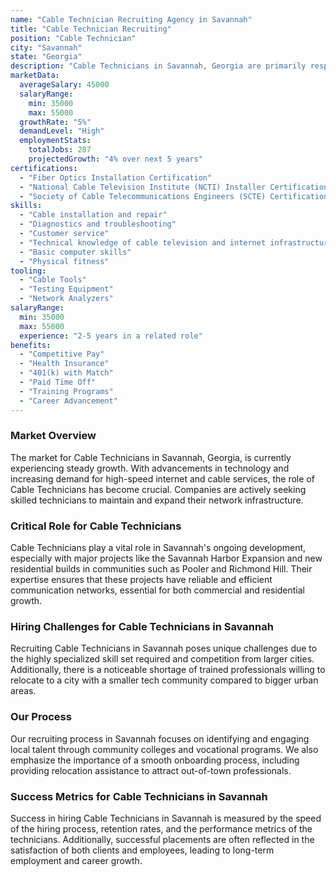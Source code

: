 ```yaml
---
name: "Cable Technician Recruiting Agency in Savannah"
title: "Cable Technician Recruiting"
position: "Cable Technician"
city: "Savannah"
state: "Georgia"
description: "Cable Technicians in Savannah, Georgia are primarily responsible for installing, maintaining, and repairing cable television and internet services in residential and commercial areas."
marketData:
  averageSalary: 45000
  salaryRange:
    min: 35000
    max: 55000
  growthRate: "5%"
  demandLevel: "High"
  employmentStats:
    totalJobs: 287
    projectedGrowth: "4% over next 5 years"
certifications:
  - "Fiber Optics Installation Certification"
  - "National Cable Television Institute (NCTI) Installer Certification"
  - "Society of Cable Telecommunications Engineers (SCTE) Certification"
skills:
  - "Cable installation and repair"
  - "Diagnostics and troubleshooting"
  - "Customer service"
  - "Technical knowledge of cable television and internet infrastructure"
  - "Basic computer skills"
  - "Physical fitness"
tooling:
  - "Cable Tools"
  - "Testing Equipment"
  - "Network Analyzers"
salaryRange:
  min: 35000
  max: 55000
  experience: "2-5 years in a related role"
benefits:
  - "Competitive Pay"
  - "Health Insurance"
  - "401(k) with Match"
  - "Paid Time Off"
  - "Training Programs"
  - "Career Advancement"
---
```


### Market Overview
The market for Cable Technicians in Savannah, Georgia, is currently experiencing steady growth. With advancements in technology and increasing demand for high-speed internet and cable services, the role of Cable Technicians has become crucial. Companies are actively seeking skilled technicians to maintain and expand their network infrastructure.

### Critical Role for Cable Technicians
Cable Technicians play a vital role in Savannah's ongoing development, especially with major projects like the Savannah Harbor Expansion and new residential builds in communities such as Pooler and Richmond Hill. Their expertise ensures that these projects have reliable and efficient communication networks, essential for both commercial and residential growth.

### Hiring Challenges for Cable Technicians in Savannah
Recruiting Cable Technicians in Savannah poses unique challenges due to the highly specialized skill set required and competition from larger cities. Additionally, there is a noticeable shortage of trained professionals willing to relocate to a city with a smaller tech community compared to bigger urban areas.

### Our Process
Our recruiting process in Savannah focuses on identifying and engaging local talent through community colleges and vocational programs. We also emphasize the importance of a smooth onboarding process, including providing relocation assistance to attract out-of-town professionals.

### Success Metrics for Cable Technicians in Savannah
Success in hiring Cable Technicians in Savannah is measured by the speed of the hiring process, retention rates, and the performance metrics of the technicians. Additionally, successful placements are often reflected in the satisfaction of both clients and employees, leading to long-term employment and career growth.